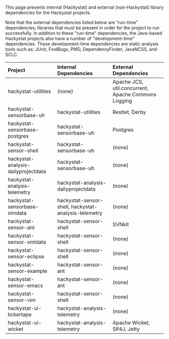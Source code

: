 This page presents internal (Hackystat) and external (non-Hackystat) library dependencies for the Hackystat projects.

Note that the external dependencies listed below are "run-time" dependencies; libraries that must be present in order for the project to run successfully. In addition to these "run-time" dependencies, the Java-based Hackystat projects also have a number of "development-time" dependencies. These development-time dependencies are static analysis tools such as: JUnit, FindBugs, PMD, DependencyFinder, JavaNCSS, and SCLC.

| **Project** | **Internal Dependencies** | **External Dependencies** |
|:------------|:--------------------------|:--------------------------|
| hackystat-utilities | (none) | Apache JCS, util.concurrent, Apache Commons Logging |
| hackystat-sensorbase-uh | hackystat-utilities | Restlet, Derby |
| hackystat-sensorbase-postgres | hackystat-sensorbase-uh | Postgres |
| hackystat-sensor-shell | hackystat-sensorbase-uh | (none) |
| hackystat-analysis-dailyprojectdata | hackystat-sensorbase-uh | (none) |
| hackystat-analysis-telemetry | hackystat-analysis-dailyprojectdata | (none) |
| hackystat-sensorbase-simdata | hackystat-sensor-shell, hackystat-analysis-telemetry | (none) |
| hackystat-sensor-ant | hackystat-sensor-shell | SVNkit |
| hackystat-sensor-xmldata | hackystat-sensor-shell | (none) |
| hackystat-sensor-eclipse | hackystat-sensor-shell | (none) |
| hackystat-sensor-example | hackystat-sensor-ant | (none) |
| hackystat-sensor-emacs | hackystat-sensor-ant | (none) |
| hackystat-sensor-vim | hackystat-sensor-shell | (none) |
| hackystat-ui-tickertape | hackystat-analysis-telemetry | (none) |
| hackystat-ui-wicket | hackystat-analysis-telemetry | Apache Wicket, Slf4J, Jetty |

